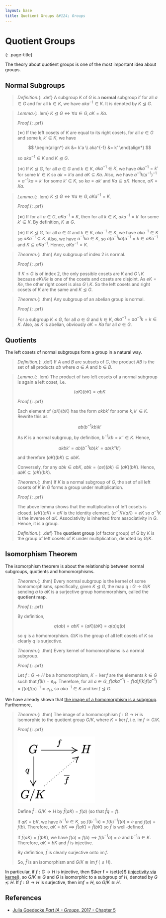 ```yaml
---
layout: base
title: Quotient Groups &#124; Groups
---
```


# Quotient Groups
{: .page-title}

The theory about quotient groups is one of the most important idea about groups.

## Normal Subgroups

> *Definition.*{: .def}
> A subgroup $K$ of $G$ is a **normal** subgroup if for all $a \in G$ and for all $k \in K$, we have $aka^{-1} \in K$.
> It is denoted by $K \trianglelefteq G$.

> *Lemma.*{: .lem}
> $K \trianglelefteq G \iff \forall a \in G, aK = Ka$.
>
> *Proof.*{: .prf}
>
> ($\Leftarrow$) If the left cosets of $K$ are equal to its right cosets,
> for all $a \in G$ and some $k, k' \in K$, we have
>
> $$
  \begin{align*}
  ak &= k'a \\
  aka^{-1} &= k'
  \end{align*}
  $$
>
> so $aka^{-1} \in K$ and $K \trianglelefteq G$.
>
> ($\Rightarrow$) If $K \trianglelefteq G$, for all $a \in G$ and $k \in K$, $aka^{-1} \in K$,
> we have $aka^{-1} = k'$ for some $k' \in K$ so $ak = k'a$ and $aK \subseteq Ka$.
> Also, we have $a^{-1}k(a^{-1})^{-1} = a^{-1}ka = k'$ for some $k' \in K$, so $ka = ak'$ and $Ka \subseteq aK$.
> Hence, $aK = Ka$.

> *Lemma.*{: .lem}
> $K \trianglelefteq G \iff \forall a \in G, aKa^{-1} = K$.
>
> *Proof.*{: .prf}
>
> ($\Leftarrow$) If for all $a \in G$, $aKa^{-1} = K$,
> then for all $k \in K$, $aka^{-1} = k'$ for some $k' \in K$. By definition, $K \trianglelefteq G$.
>
> ($\Rightarrow$) If $K \trianglelefteq G$, for all $a \in G$ and $k \in K$, $aka^{-1} \in K$,
> we have $aka^{-1} \in K$ so $aKa^{-1} \subseteq K$.
> Also, we have $a^{-1}ka \in K$, so $a(a^{-1}ka)a^{-1} = k \in aKa^{-1}$ and $K \subseteq aKa^{-1}$.
> Hence, $aKa^{-1} = K$.

> *Theorem.*{: .thm}
> Any subgroup of index $2$ is normal.
>
> *Proof.*{: .prf}
>
> If $K \le G$ is of index $2$, the only possible cosets are $K$ and $G \setminus K$ because $eK$/$Ke$ is one of the cosets and cosets are disjoint.
> As $eK = Ke$, the other right coset is also $G \setminus K$. So the left cosets and right cosets of $K$ are the same and $K \trianglelefteq G$.

> *Theorem.*{: .thm}
> Any subgroup of an abelian group is normal.
>
> *Proof.*{: .prf}
>
> For a subgroup $K \le G$, for all $a \in G$ and $k \in K$, $aka^{-1} = aa^{-1}k = k \in K$.
> Also, as $K$ is abelian, obviously $aK = Ka$ for all $a \in G$.

## Quotients

The left cosets of normal subgroups form a group in a natural way.

> *Definition.*{: .def}
> If $A$ and $B$ are subsets of $G$, the product $AB$ is the set of all products $ab$ where $a \in A$ and $b \in B$.

> *Lemma.*{: .lem}
> The product of two left cosets of a normal subgroup is again a left coset, i.e.
>
> $$
  (aK)(bK) = abK
  $$
>
> *Proof.*{: .prf}
>
> Each element of $(aK)(bK)$ has the form $akbk'$ for some $k, k' \in K$. Rewrite this as
>
> $$
  ab(b^{-1}kb)k'
  $$
>
> As $K$ is a normal subgroup, by definition, $b^{-1}kb = k'' \in K$. Hence,
>
> $$
  akbk' = ab(b^{-1}kb)k' = ab(k''k')
  $$
>
> and therefore $(aK)(bK) \subseteq abK$.
>
> Conversely, for any $abk \in abK$, $abk = (ae)(bk) \in (aK)(bK)$. Hence, $abK \subseteq (aK)(bK)$.

> *Theorem.*{: .thm}
> If $K$ is a normal subgroup of $G$, the set of all left cosets of $K$ in $G$ forms a group under multiplication.
>
> *Proof.*{: .prf}
>
> The above lemma shows that the multiplication of left cosets is closed.
> $(eK)(aK) = aK$ is the identity element.
> $(a^{-1}K)(aK) = eK$ so $a^{-1}K$ is the inverse of $aK$.
> Associativity is inherited from associativity in $G$.
> Hence, it is a group.

> *Definition.*{: .def}
> The **quotient group** (of factor group) of $G$ by $K$ is the group of left cosets of $K$ under multiplication, denoted by $G/K$.

## Isomorphism Theorem

The isomorphism theorem is about the relationship between normal subgroups, quotients and homomorphisms.

> *Theorem.*{: .thm}
> Every normal subgroup is the kernel of some homomorphisms, specifically,
> given $K \trianglelefteq G$, the map $q: G \to G/K$ sending $a$ to $aK$ is a surjective group homomorphism, called the **quotient map**.
>
> *Proof.*{: .prf}
>
> By definition,
>
> $$
  q(ab) = abK = (aK)(bK) = q(a)q(b)
  $$
>
> so $q$ is a homomorphism. $G/K$ is the group of all left cosets of $K$ so clearly $q$ is surjective.

> *Theorem.*{: .thm}
> Every kernel of homomorphisms is a normal subgroup.
>
> *Proof.*{: .prf}
>
> Let $f: G \to H$ be a homomorphism, $K = \ker f$ are the elements $k \in G$ such that $f(k) = e_H$.
> Therefore, for all $a \in G$, $f(aka^{-1}) = f(a)f(k)f(a^{-1}) = f(a)f(a)^{-1} = e_H$, so $aka^{-1} \in K$ and $\ker f \trianglelefteq G$.

We have already shown that [the image of a homomorphism is a subgroup](homomorphisms.md#image-is-subgroup). Furthermore,

> *Theorem.*{: .thm}
> The image of a homomorphism $f: G \to H$ is isomorphic to the quotient group $G/K$, where $K = \ker f$, i.e. $\text{im}\,f \cong G/K$.
>
> *Proof.*{: .prf}
>
> ![Isomorphism Theorem](../images/isomorphism-theorem.png)
>
> Define $\bar{f}: G/K \to H$ by $\bar{f}(aK) = f(a)$ (so that $\bar{f}q = f$).
>
> If $aK = bK$, we have $b^{-1}a \in K$, so $f(b^{-1}a) = f(b)^{-1}f(a) = e$ and $f(a) = f(b)$.
> Therefore, $aK = bK \implies \bar{f}(aK) = \bar{f}(bK)$ so $\bar{f}$ is well-defined.
>
> If $\bar{f}(aK) = \bar{f}(bK)$, we have $f(a) = f(b) \implies f(b^{-1}a) = e$ and $b^{-1}a \in K$.
> Therefore, $aK = bK$ and $\bar{f}$ is injective.
>
> By definition, $\bar{f}$ is clearly surjective onto $\text{im}\,f$.
>
> So, $\bar{f}$ is an isomorphism and $G/K \cong \text{im}\,f$ ($\le H$).

In particular,
if $f: G \to H$ is injective, then $\ker f = \set{e}$ ([injectivity via kernel](homomorphisms.md#injectivity-via-kernel)),
so $G/K \cong G$ and $G$ is isomorphic to a subgroup of $H$, denoted by $G \lesssim H$.
If $f: G \to H$ is surjective, then $\text{im} f = H$,
so $G/K \cong H$.


## References

* [Julia Goedecke _Part IA - Groups_, 2017 - Chapter 5](https://www.julia-goedecke.de/pdf/GroupsNotes.pdf)
